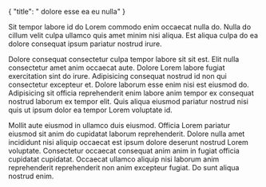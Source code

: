 {
  "title": " dolore esse ea eu nulla"
}

Sit tempor labore id do Lorem commodo enim occaecat nulla do. Nulla do cillum velit culpa ullamco quis amet minim nisi aliqua. Est aliqua culpa do ea dolore consequat ipsum pariatur nostrud irure.

Dolore consequat consectetur culpa tempor labore sit sit est. Elit nulla consectetur amet anim occaecat aute. Dolore Lorem labore fugiat exercitation sint do irure. Adipisicing consequat nostrud id non qui consectetur excepteur et. Dolore laborum esse enim nisi est eiusmod do. Adipisicing sit officia reprehenderit enim labore anim tempor ex consequat nostrud laborum ex tempor elit. Quis aliqua eiusmod pariatur nostrud nisi quis ut ipsum dolor ea tempor Lorem voluptate id.

Mollit aute eiusmod in ullamco duis eiusmod. Officia Lorem pariatur eiusmod sit anim do cupidatat laborum reprehenderit. Dolore nulla amet incididunt nisi aliquip occaecat est ipsum dolore deserunt nostrud Lorem voluptate. Consectetur occaecat consequat anim anim in fugiat officia cupidatat cupidatat. Occaecat ullamco aliquip nisi laborum anim reprehenderit reprehenderit non anim excepteur fugiat. Do sunt aliqua nostrud enim.